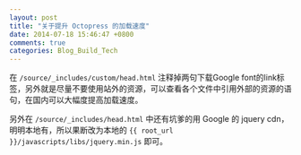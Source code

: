 ```yaml
---
layout: post
title: "关于提升 Octopress 的加载速度"
date: 2014-07-18 15:46:47 +0800
comments: true
categories: Blog_Build_Tech
---
```


在 `/source/_includes/custom/head.html` 注释掉两句下载Google font的link标签，另外就是尽量不要使用站外的资源，可以查看各个文件中引用外部的资源的语句，在国内可以大幅度提高加载速度。

另外在 `/source/_includes/head.html` 中还有坑爹的用 Google 的 jquery cdn，明明本地有，所以果断改为本地的 `{{ root_url }}/javascripts/libs/jquery.min.js` 即可。